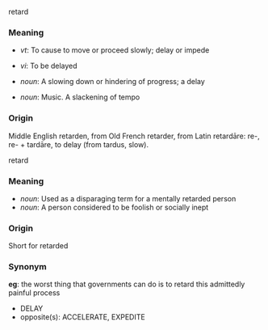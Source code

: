 retard
### Meaning
+ _vt_: To cause to move or proceed slowly; delay or impede
+ _vi_: To be delayed

+ _noun_: A slowing down or hindering of progress; a delay
+ _noun_: Music. A slackening of tempo

### Origin

Middle English retarden, from Old French retarder, from Latin retardāre: re-, re- + tardāre, to delay (from tardus, slow).

retard
### Meaning
+ _noun_: Used as a disparaging term for a mentally retarded person
+ _noun_: A person considered to be foolish or socially inept

### Origin

Short for retarded

### Synonym

__eg__: the worst thing that governments can do is to retard this admittedly painful process

+ DELAY
+ opposite(s): ACCELERATE, EXPEDITE


